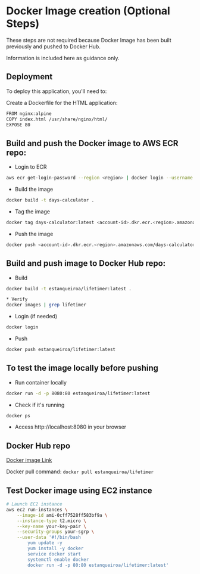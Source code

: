 # Docker Image creation (Optional Steps)

These steps are not required because Docker Image has been built previously and pushed to Docker Hub.

Information is included here as guidance only.

## Deployment

To deploy this application, you'll need to:

Create a Dockerfile for the HTML application:

```bash
FROM nginx:alpine
COPY index.html /usr/share/nginx/html/
EXPOSE 80
```   
    
## Build and push the Docker image to AWS ECR repo:
    
* Login to ECR
```bash
aws ecr get-login-password --region <region> | docker login --username AWS --password-stdin <account-id>.dkr.ecr.<region>.amazonaws.com
```

* Build the image
```bash
docker build -t days-calculator .
```

* Tag the image
```bash
docker tag days-calculator:latest <account-id>.dkr.ecr.<region>.amazonaws.com/days-calculator-repo:latest
```

* Push the image
```bash
docker push <account-id>.dkr.ecr.<region>.amazonaws.com/days-calculator-repo:latest
```

## Build and push image to Docker Hub repo:


* Build
```bash
docker build -t estanqueiroa/lifetimer:latest .
```

```bash
* Verify
docker images | grep lifetimer
```

* Login (if needed)
```bash
docker login
```

* Push
```bash
docker push estanqueiroa/lifetimer:latest
```

## To test the image locally before pushing

* Run container locally
```bash
docker run -d -p 8080:80 estanqueiroa/lifetimer:latest
```

* Check if it's running
```bash
docker ps
```

* Access http://localhost:8080 in your browser

## Docker Hub repo

[Docker image Link](https://hub.docker.com/r/estanqueiroa/lifetimer)

Docker pull command: `docker pull estanqueiroa/lifetimer`

## Test Docker image using EC2 instance

```bash
# Launch EC2 instance
aws ec2 run-instances \
    --image-id ami-0cff7528ff583bf9a \
    --instance-type t2.micro \
    --key-name your-key-pair \
    --security-groups your-sgrp \
    --user-data '#!/bin/bash
        yum update -y
        yum install -y docker
        service docker start
        systemctl enable docker
        docker run -d -p 80:80 estanqueiroa/lifetimer:latest'
```